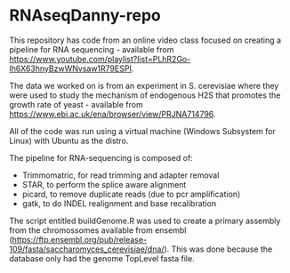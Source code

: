 # RNAseqDanny-repo
This repository has code from an online video class focused on creating a pipeline for RNA sequencing - available from https://www.youtube.com/playlist?list=PLhR2Go-lh6X63hnyBzwWNvsaw1R79ESPI.

The data we worked on is from an experiment in S. cerevisiae where they were used to study the mechanism of endogenous H2S that promotes the growth rate of yeast - available from https://www.ebi.ac.uk/ena/browser/view/PRJNA714796.

All of the code was run using a virtual machine (Windows Subsystem for Linux) with Ubuntu as the distro.

The pipeline for RNA-sequencing is composed of:
- Trimmomatric, for read trimming and adapter removal
- STAR, to perform the splice aware alignment
- picard, to remove duplicate reads (due to pcr amplification)
- gatk, to do INDEL realignment and base recalibration

The script entitled buildGenome.R was used to create a primary assembly from the chromossomes available from ensembl (https://ftp.ensembl.org/pub/release-109/fasta/saccharomyces_cerevisiae/dna/). This was done because the database only had the genome TopLevel fasta file.

